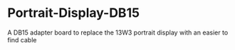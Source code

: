 # Portrait-Display-DB15
A DB15 adapter board to replace the 13W3 portrait display with an easier to find cable
